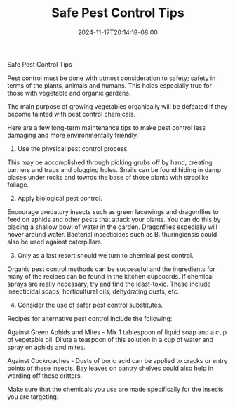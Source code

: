 ﻿---
title: "Safe Pest Control Tips"
date: 2024-11-17T20:14:18-08:00
description: "Gardening Tips for Web Success"
featured_image: "/images/Gardening.jpg"
tags: ["Gardening"]
---

Safe Pest Control Tips

Pest control must be done with utmost consideration to safety; safety in terms of the plants, animals and humans. This holds especially true for those with vegetable and organic gardens. 

The main purpose of growing vegetables organically will be defeated if they become tainted with pest control chemicals. 

Here are a few long-term maintenance tips to make pest control less damaging and more environmentally friendly. 

1. Use the physical pest control process.

This may be accomplished through picking grubs off by hand, creating barriers and traps and plugging holes. Snails can be found hiding in damp places under rocks and towrds the base of those plants with straplike foliage.

2. Apply biological pest control.

Encourage predatory insects such as green lacewings and dragonflies to feed on aphids and other pests that attack your plants. You can do this by placing a shallow bowl of water in the garden. Dragonflies especially will hover around water. Bacterial insecticides such as B. thuringiensis could also be used against caterpillars.

3. Only as a last resort should we turn to chemical pest control.

Organic pest control methods can be successful and the ingredients for many of the recipes can be found in the kitchen cupboards. If chemical sprays are really necessary, try and find the least-toxic. These include insecticidal soaps, horticultural oils, dehydrating dusts, etc.

4. Consider the use of safer pest control substitutes.

Recipes for alternative pest control include the following:

Against Green Aphids and Mites - Mix 1 tablespoon of liquid soap and a cup of vegetable oil. Dilute a teaspoon of this solution in a cup of water and spray on aphids and mites.

Against Cockroaches - Dusts of boric acid can be applied to cracks or entry points of these insects. Bay leaves on pantry shelves could also help in warding off these critters.

Make sure that the chemicals you use are made specifically for the insects you are targeting. 


